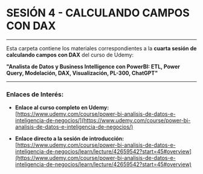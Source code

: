 # SESIÓN 4 - CALCULANDO CAMPOS CON DAX

---

Esta carpeta contiene los materiales correspondientes a la **cuarta sesión de calculando campos con DAX** del curso de Udemy:

**"Analista de Datos y Business Intelligence con PowerBI: ETL, Power Query, Modelación, DAX, Visualización, PL-300, ChatGPT"**

---

### Enlaces de Interés:

* **Enlace al curso completo en Udemy:**
    [https://www.udemy.com/course/power-bi-analisis-de-datos-e-inteligencia-de-negocios/](https://www.udemy.com/course/power-bi-analisis-de-datos-e-inteligencia-de-negocios/)

* **Enlace directo a la sesión de introducción:**
    [https://www.udemy.com/course/power-bi-analisis-de-datos-e-inteligencia-de-negocios/learn/lecture/42659542?start=45#overview](https://www.udemy.com/course/power-bi-analisis-de-datos-e-inteligencia-de-negocios/learn/lecture/42659542?start=45#overview)